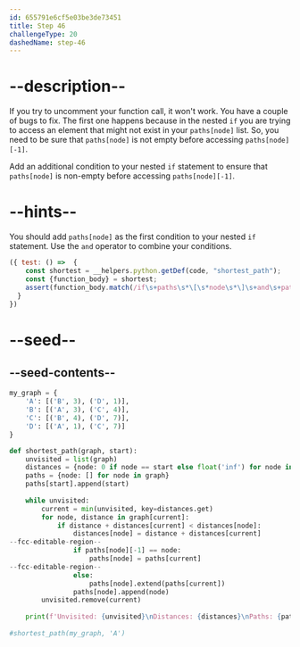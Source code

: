 ```yaml
---
id: 655791e6cf5e03be3de73451
title: Step 46
challengeType: 20
dashedName: step-46
---
```


# --description--

If you try to uncomment your function call, it won't work. You have a couple of bugs to fix. The first one happens because in the nested `if` you are trying to access an element that might not exist in your `paths[node]` list. So, you need to be sure that `paths[node]` is not empty before accessing `paths[node][-1]`.

Add an additional condition to your nested `if` statement to ensure that `paths[node]` is non-empty before accessing `paths[node][-1]`.

# --hints--

You should add `paths[node]` as the first condition to your nested `if` statement. Use the `and` operator to combine your conditions.

```js
({ test: () =>  {
    const shortest = __helpers.python.getDef(code, "shortest_path");
    const {function_body} = shortest;    
    assert(function_body.match(/if\s+paths\s*\[\s*node\s*\]\s+and\s+paths\s*\[\s*node\s*\]\s*\[\s*-\s*1\s*\]\s*==\s*node\s*:/));
  }
})
```

# --seed--

## --seed-contents--

```py
my_graph = {
    'A': [('B', 3), ('D', 1)],
    'B': [('A', 3), ('C', 4)],
    'C': [('B', 4), ('D', 7)],
    'D': [('A', 1), ('C', 7)]
}

def shortest_path(graph, start):
    unvisited = list(graph)
    distances = {node: 0 if node == start else float('inf') for node in graph}
    paths = {node: [] for node in graph}
    paths[start].append(start)
    
    while unvisited:
        current = min(unvisited, key=distances.get)
        for node, distance in graph[current]:
            if distance + distances[current] < distances[node]:
                distances[node] = distance + distances[current]
--fcc-editable-region--                
                if paths[node][-1] == node:
                    paths[node] = paths[current]
--fcc-editable-region--                   
                else:
                    paths[node].extend(paths[current])
                paths[node].append(node)
        unvisited.remove(current)
    
    print(f'Unvisited: {unvisited}\nDistances: {distances}\nPaths: {paths}')
    
#shortest_path(my_graph, 'A')

```
